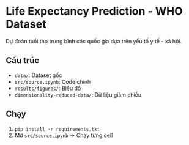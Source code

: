 # Life Expectancy Prediction - WHO Dataset

Dự đoán tuổi thọ trung bình các quốc gia dựa trên yếu tố y tế - xã hội.

## Cấu trúc
- `data/`: Dataset gốc
- `src/source.ipynb`: Code chính
- `results/figures/`: Biểu đồ
- `dimensionality-reduced-data/`: Dữ liệu giảm chiều

## Chạy
1. `pip install -r requirements.txt`
2. Mở `src/source.ipynb` → Chạy từng cell